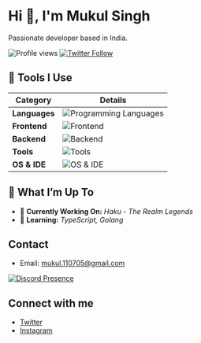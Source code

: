 # Hi 👋, I'm Mukul Singh

Passionate developer based in India.

![Profile views](https://komarev.com/ghpvc/?username=mukul1107&label=Profile%20views&color=0e75b6&style=flat) 
[![Twitter Follow](https://img.shields.io/twitter/follow/mukulownsyou?style=social)](https://twitter.com/mukulownsyou)

## 🔧 Tools I Use

| **Category**     | **Details**                                                   |
|------------------|---------------------------------------------------------------|
| **Languages**    | ![Programming Languages](https://go-skill-icons.vercel.app/api/icons?i=c,cpp,java,py,js,ts) |
| **Frontend**     | ![Frontend](https://go-skill-icons.vercel.app/api/icons?i=html,css,scss,mui,js,react,tailwind) |
| **Backend**      | ![Backend](https://go-skill-icons.vercel.app/api/icons?i=nodejs,express,mongo,mysql,mariadb,render) |
| **Tools**        | ![Tools](https://go-skill-icons.vercel.app/api/icons?i=postman,git,github,webpack,vite,npm,jest,api) |
| **OS & IDE**     | ![OS & IDE](https://go-skill-icons.vercel.app/api/icons?i=windows,vscode,webstorm) |

## 🌱 What I’m Up To

- 🔭 **Currently Working On:** *Haku - The Realm Legends*  
- 🌱 **Learning:** *TypeScript, Golang*

## Contact

- Email: [mukul.110705@gmail.com](mailto:mukul.110705@gmail.com)


[![Discord Presence](https://lanyard.cnrad.dev/api/587517896133967884)](https://discord.com/users/587517896133967884)

## Connect with me

- [Twitter](https://twitter.com/mukulownsyou)  
- [Instagram](https://instagram.com/mukulownsyou)  

